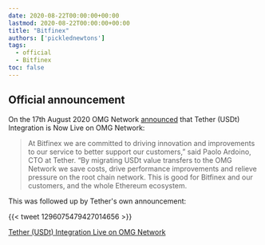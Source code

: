 ```yaml
---
date: 2020-08-22T00:00:00+00:00
lastmod: 2020-08-22T00:00:00+00:00
title: "Bitfinex"
authors: ['picklednewtons']
tags:
  - official
  - Bitfinex
toc: false
---
```


## Official announcement

On the 17th August 2020 OMG Network [announced](https://omg.network/bitfinex-usdt-tether-integration-omg-network/) that Tether (USDt) Integration is Now Live on OMG Network:

> At Bitfinex we are committed to driving innovation and improvements to our service to better support our customers,” said Paolo Ardoino, CTO at Tether. “By migrating USDt value transfers to the OMG Network we save costs, drive performance improvements and relieve pressure on the root chain network. This is good for Bitfinex and our customers, and the whole Ethereum ecosystem.

This was followed up by Tether's own announcement:

{{< tweet 1296075479427014656 >}}

[Tether (USDt) Integration Live on OMG Network](https://tether.to/tether-usdt-integration-live-on-omg-network/?__cf_chl_jschl_tk__=385e20546c17a4416904c4fb3b7a984f72e3ec1b-1598076478-0-AVTjhsxQnDk7Qx4NSGo8akoujNZK8tw1o7-sRi2pjZTd_TCCdKh63hXR1w7KJY02yRVTJn7WHfFjN9sOHgu3mE73OqAZBJ0CPwWu2Akir1ZhQOUN89u5cIj1qYWQQ1VD8vCBhMtawy0CdTbFYR63xsLsX90l8SJhx2admbungg-IqISOcO2fJ-i419mPmpVMRbofIWtfvwReJ6OUIkR66K7iaprHf5XF06GBHZUd8La9JDw5autiUScIhpyPY73HTsOPjtGVzkVW265mjaaLpFIKGcI0tugT4dJyVp6Cr4I8kCq7GhP0magsuoABIm0vG02qvvjXvkb2lESnmVwjC_M)